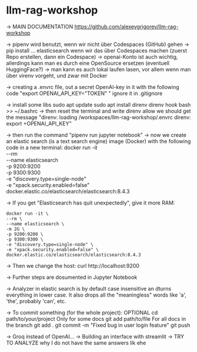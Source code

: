 # llm-rag-workshop

-> MAIN DOCUMENTATION https://github.com/alexeygrigorev/llm-rag-workshop

-> pipenv wird benutzt, wenn wir nicht über Codespaces (GitHub) gehen
-> pip install ... elasticsearch wenn wir das über Codespaces machen (zuerst Repo erstellen, dann ein Codespace)
-> openai-Konto ist auch wichtig, allerdings kann man es durch eine OpenSource ersetzen (eventuell HuggingFace?)
-> man kann es auch lokal laufen lasen, vor allem wenn man über virenv vorgeht, und zwar mit Docker

-> creating a .envrc file, out a secret OpenAI-key in it with the following code "export OPENAI_API_KEY="TOKEN" "
    ignore it in .gitignore

-> install some libs 
    sudo apt update
    sudo apt install direnv 
    direnv hook bash >> ~/.bashrc
-> then reset the terminal
    and write direnv allow
    we should get the message
    "direnv: loading /workspaces/llm-rag-workshop/.envrc
    direnv: export +OPENAI_API_KEY"

-> then run the command "pipenv run jupyter notebook"
-> now we create an elastic search (is a text search engine) image (Docker) with the following code in a new terminal:
    docker run -it \
    --rm \
    --name elasticsearch \
    -p 9200:9200 \
    -p 9300:9300 \
    -e "discovery.type=single-node" \
    -e "xpack.security.enabled=false" \
    docker.elastic.co/elasticsearch/elasticsearch:8.4.3

-> If you get "Elasticsearch has quit unexpectedly", give it more RAM:

    docker run -it \
    --rm \
    --name elasticsearch \
    -m 2G \
    -p 9200:9200 \
    -p 9300:9300 \
    -e "discovery.type=single-node" \
    -e "xpack.security.enabled=false" \
    docker.elastic.co/elasticsearch/elasticsearch:8.4.3

-> Then we change the host:
    curl http://localhost:9200

-> Further steps are dosumented in Jupyter Notebook

-> Analyzer in elastic search is by default case insensitive an dturns everything in lower case.
    It also drops all the "meaningless" words like 'a', 'the', probably 'can', etc.

-> To commit something (for the whole project):
    OPTIONAL
        cd path/to/your/project
    Only for some docs
        git add path/to/file
    For all docs in the branch
        git add .
    git commit -m "Fixed bug in user login feature"
    git push

-> Groq instead of OpenAI...
-> Building an interface with streamlit
-> TRY TO ANALYZE why I do not have the same answers lik ehe






